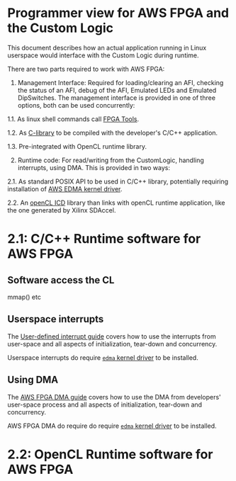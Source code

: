 # Programmer view for AWS FPGA and the Custom Logic

This document describes how an actual application running in Linux userspace would interface with the Custom Logic during runtime.

There are two parts required to work with AWS FPGA:

1. Management Interface: Required for loading/clearing an AFI, checking the status of an AFI, debug of the AFI, Emulated LEDs and Emulated DipSwitches. The management interface is provided in one of three options, both can be used concurrently:

  1.1. As linux shell commands call [FPGA Tools](../../sdk/management/fpga_image_tools/README.md).
  
  1.2. As [C-library](../../sdk/management/hal/) to be compiled with the developer's C/C++ application.
  
  1.3. Pre-integrated with OpenCL runtime library.
  
2. Runtime code: For read/writing from the CustomLogic, handling interrupts, using DMA.  This is provided in two ways:
  
  2.1. As standard POSIX API to be used in C/C++ library, potentially requiring installation of [AWS EDMA kernel driver](../../sdk/linux_kernel_drivers/edma/edma_README.md).
  
  2.2. An [openCL ICD](https://wikipedia.org/wiki/OpenCL#Implementations) library than links with openCL runtime application, like the one generated by Xilinx SDAccel.
  
  

# 2.1: C/C++ Runtime software for AWS FPGA 

## Software access the CL
mmap() etc

## Userspace interrupts

The [User-defined interrupt guide](../../sdk/linux_kernel_drivers/edma/user_defined_interrupts_README.md) covers how to use the interrupts from user-space and all aspects of initialization, tear-down and concurrency.

Userspace interrupts do require [`edma` kernel driver](../../sdk/linux_kernel_drivers/edma/edma_install.md) to be installed.

## Using DMA

The [AWS FPGA DMA guide](../../sdk/linux_kernel_drivers/edma/edma_README.md) covers how to use the DMA from developers' user-space process and all aspects of initialization, tear-down and concurrency.

AWS FPGA DMA do require do require [`edma` kernel driver](../../sdk/linux_kernel_drivers/edma/edma_install.md) to be installed.


# 2.2: OpenCL Runtime software for AWS FPGA 
